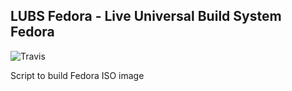 ## LUBS Fedora - Live Universal Build System  Fedora

![Travis](https://img.shields.io/travis/com/FascodeNet/LFBS)

Script to build Fedora ISO image

